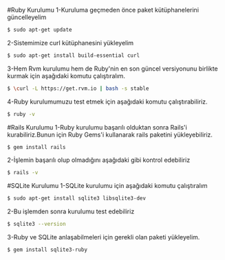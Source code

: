 #Ruby Kurulumu
1-Kuruluma geçmeden önce paket kütüphanelerini güncelleyelim

```sh
$ sudo apt-get update
```
2-Sistemimize curl kütüphanesini yükleyelim

```sh
$ sudo apt-get install build-essential curl
```

3-Hem Rvm kurulumu hem de Ruby'nin en son güncel versiyonunu birlikte kurmak için aşağıdaki komutu çalıştıralım.

```sh
$ \curl -L https://get.rvm.io | bash -s stable
```

4-Ruby kurulumumuzu test etmek için aşağıdaki komutu çalıştırabiliriz.

```sh
$ ruby -v
```

#Rails Kurulumu
1-Ruby kurulumu başarılı olduktan sonra Rails'i kurabiliriz.Bunun için Ruby Gems'i kullanarak rails paketini yükleyebiliriz.

```sh
$ gem install rails
```

2-İşlemin başarılı olup olmadığını aşağıdaki gibi kontrol edebiliriz
 
 ```sh
 $ rails -v
 ```

 #SQLite Kurulumu
 1-SQLite kurulumu için aşağıdaki komutu çalıştıralım

 ```sh
 $ sudo apt-get install sqlite3 libsqlite3-dev
 ```
 2-Bu işlemden sonra kurulumu test edebiliriz

 ```sh
 $ sqlite3 --version
 ```

 3-Ruby ve SQLite anlaşabilmeleri için gerekli olan paketi yükleyelim.

 ```sh
 $ gem install sqlite3-ruby
 ```
 